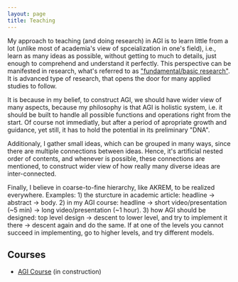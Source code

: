 ```yaml
---
layout: page
title: Teaching
---
```


My approach to teaching (and doing research) in AGI is to learn little from a lot (unlike most of academia's view of spceialization in one's field), i.e., learn as many ideas as possible, without getting to much to details, just enough to comprehend and understand it perfectly. This perspective can be manifested in research, what's referred to as ["fundamental/basic research"](https://bigthink.com/13-8/basic-research-most-advanced/). It is advanced type of research, that opens the door for many applied studies to follow.

It is because in my belief, to construct AGI, we should have wider view of many aspects, because my philosophy is that AGI is holistic system, i.e. it should be built to handle all possible functions and operations right from the start. Of course not immediatly, but after a period of apropriate growth and guidance, yet still, it has to hold the potential in its preliminary "DNA".

Additionaly, I gather small ideas, which can be grouped in many ways, since there are multiple connections between ideas. Hence, it's artificial nested order of contents, and whenever is possible, these connections are mentioned, to construct wider view of how really many diverse ideas are inter-connected.

Finally, I believe in coarse-to-fine hierarchy, like AKREM, to be realized everywhere. Examples: 1) the sturcture in academic article: headline -> abstract -> body. 2) in my AGI course: headline -> short video/presentation (~5 min) -> long video/presentation (~1 hour). 3) how AGI should be designed: top level design -> descent to lower level, and try to implement it there -> descent again and do the same. If at one of the levels you cannot succeed in implementing, go to higher levels, and try different models.

## Courses

- [AGI Course](https://shimon-K.github.io/AGI-Course/) (in construction)
